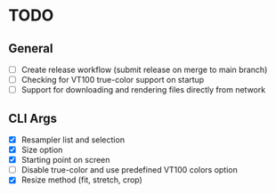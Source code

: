 # TODO

## General

- [ ] Create release workflow (submit release on merge to main branch)
- [ ] Checking for VT100 true-color support on startup
- [ ] Support for downloading and rendering files directly from network

## CLI Args

- [x] Resampler list and selection
- [x] Size option
- [x] Starting point on screen
- [ ] Disable true-color and use predefined VT100 colors option
- [x] Resize method (fit, stretch, crop)